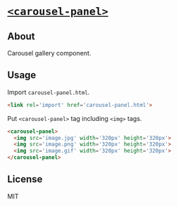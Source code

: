 #  [`<carousel-panel>`](http://1000ch.github.io/carousel-panel)

## About

Carousel gallery component.

## Usage

Import `carousel-panel.html`.

```html
<link rel='import' href='carousel-panel.html'>
```

Put `<carousel-panel>` tag including `<img>` tags.

```html
<carousel-panel>
  <img src='image.jpg' width='320px' height='320px'>
  <img src='image.png' width='320px' height='320px'>
  <img src='image.gif' width='320px' height='320px'>
</carousel-panel>
```

## License

MIT
